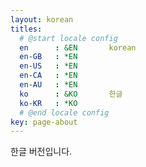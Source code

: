 ```yaml
---
layout: korean
titles:
  # @start locale config
  en      : &EN       korean
  en-GB   : *EN
  en-US   : *EN
  en-CA   : *EN
  en-AU   : *EN
  ko      : &KO       한글
  ko-KR   : *KO
  # @end locale config
key: page-about
---
```


한글 버전입니다.